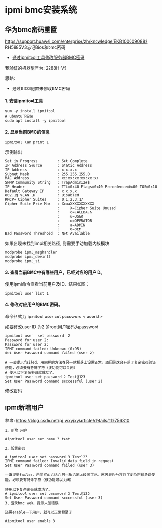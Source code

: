 # ipmi bmc安装系统

## 华为bmc密码重置

https://support.huawei.com/enterprise/zh/knowledge/EKB1000090882
RH5885V3忘记Bios和bmc密码

- [通过ipmitool工具修改服务器BMC密码](https://support.huawei.com/enterprise/zh/knowledge/EKB1100081447)

我验证的机器型号为: 2288H-V5

思路:
- 通过BIOS配置来修改BMC密码

#### 1. 安装ipmitool工具

```
yum -y install ipmitool
# ubuntu下安装
sudo apt install -y ipmitool
```

#### 2. 显示当前BMC的信息

```
ipmitool lan print 1
```

示例输出
```
Set in Progress         : Set Complete
IP Address Source       : Static Address
IP Address              : x.x.x.x
Subnet Mask             : 255.255.255.0
MAC Address             : xx:xx:xx:xx:xx:xx
SNMP Community String   : TrapAdmin12#$
IP Header               : TTL=0x40 Flags=0x40 Precedence=0x00 TOS=0x10
Default Gateway IP      : x.x.x.x
802.1q VLAN ID          : Disabled
RMCP+ Cipher Suites     : 0,1,2,3,17
Cipher Suite Priv Max   : XuuaXXXXXXXXXXX
                        :     X=Cipher Suite Unused
                        :     c=CALLBACK
                        :     u=USER
                        :     o=OPERATOR
                        :     a=ADMIN
                        :     O=OEM
Bad Password Threshold  : Not Available
```

如果出现未找到impi相关路径, 则需要手动加载内核模块
```
modprobe ipmi_msghandler
modprobe ipmi_devintf
modprobe ipmi_si
```

#### 3. 查看当前BMC中有哪些用户，已经对应的用户ID。

使用ipmi命令查看当前用户及ID，结果如图：
```
ipmitool user list 1
```

#### 4. 修改对应用户的BMC密码。

命令格式为 ipmitool user set password  < userid >

如要修改user ID 为2 的root用户密码为password
```
ipmitool user  set password  2
Password for user 2:
Password for user 2:
IPMI command failed: Unknown (0x95)
Set User Password command failed (user 2)

# 一直提示failed，用同样的方法在另一款机器上设置正常。原因是这台开启了复杂密码验证使能，必须要有特殊字符（该功能可以关闭）
# 使用以下复杂密码就成功了。
ipmitool user set password 2 Test@123
Set User Password command successful (user 2)
```

修改密码

## ipmi新增用户

参考: https://blog.csdn.net/pj_wxyjxy/article/details/119756310

```
1、新增 用户

#ipmitool user set name 3 test

2、设置密码

# ipmitool user set password 3 Test123
IPMI command failed: Invalid data field in request
Set User Password command failed (user 3)

一直提示failed，用同样的方法在另一款机器上设置正常。原因是这台开启了复杂密码验证使能，必须要有特殊字符（该功能可以关闭）

使用以下复杂密码就成功了。
# ipmitool user set password 3 Test@123
Set User Password command successful (user 3)
3、登录bmc web，提示未知错误

还需enable一下用户，就可以正常登录了

#ipmitool user enable 3
```
